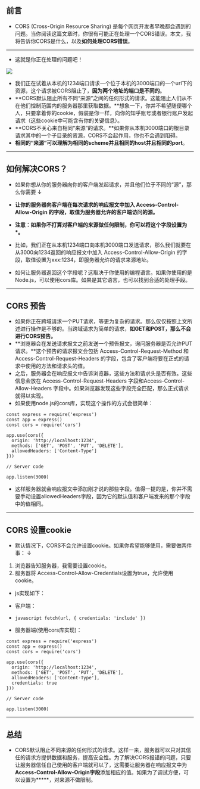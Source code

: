## 前言

-   CORS (Cross-Origin Resource Sharing) 是每个网页开发者早晚都会遇到的问题。当你阅读这篇文章时，你很有可能正在处理一个CORS错误。本文，我将告诉你CORS是什么，以及**如何处理CORS错误**。

___

-   这就是你正在处理的问题吧！

![](https://pic2.zhimg.com/v2-e863b12e52d77600f5f96135f5a97325_b.png)

-   我们正在试着从本机的1234端口请求一个位于本机的3000端口的一个url下的资源，这个请求被CORS阻止了，**因为两个地址的端口是不同的**。
-   **CORS默认阻止所有不同“来源”之间的任何形式的请求。这能阻止人们从不在他们控制范围内的服务器那里获取数据。**想象一下，你并不希望随便哪个人，只要拿着你的cookie，假装是你一样，向你的知乎账号或者银行账户发起请求（这些cookie中可能含有你的关键信息）。
-   **CORS不关心来自相同“来源”的请求。**如果你从本机3000端口的根目录请求其中的一个子目录的资源，CORS不会起作用，你也不会遇到阻碍。
-   **相同的“来源”可以理解为相同的scheme并且相同的host并且相同的port**。

___

## 如何解决CORS？

-   如果你想从你的服务器向你的客户端发起请求，并且他们位于不同的“源”，那么你需要 ↓

-   **让你的服务器向客户端在每次请求的响应报文中加入 Access-Control-Allow-Origin 的字段，取值为服务器允许的客户端访问的源。**
-   **注意：如果你不打算对客户端的来源做任何限制，你可以将这个字段设置为\*。**
-   比如，我们正在从本机1234端口向本机3000端口发送请求，那么我们就要在从3000向1234返回的响应报文中加入 Access-Control-Allow-Origin 的字段，取值设置为xxx:1234，即服务器允许的请求来源地址。

-   如何让服务器返回这个字段呢？这取决于你使用的编程语言。如果你使用的是Node.js，可以使用cors库。如果是其它语言，也可以找到合适的处理手段。

___

## CORS 预告  

-   如果你正在跨域请求一个PUT请求，等更为复杂的请求。那么仅仅按照上文所述进行操作是不够的。当跨域请求为简单的请求，**如GET和POST，那么不会进行CORS预告。**
-   **浏览器会在发送请求报文之前发送一个预告报文，询问服务器是否允许PUT请求。**这个预告的请求报文会包括 Access-Control-Request-Method 和 Access-Control-Request-Headers 的字段，包含了客户端将要在正式的请求中使用的方法和请求头的值。
-   之后，服务器会在响应报文中告诉浏览器，这些方法和请求头是否有效。这些信息会放在 Access-Control-Request-Headers 字段和Access-Control-Allow-Headers 字段中。如果浏览器发现这些字段完全匹配，那么正式请求就得以实现。
-   如果使用node.js的cors库，实现这个操作的方式会很简单：

```
const express = require('express')
const app = express()
const cors = require('cors')

app.use(cors({
  origin: 'http://localhost:1234',
  methods: ['GET', 'POST', 'PUT', 'DELETE'],
  allowedHeaders: ['Content-Type']
}))

// Server code 

app.listen(3000)
```

-   这样服务器就会响应报文中添加刚才说的那些字段。值得一提的是，你并不需要手动设置allowedHeaders字段，因为它的默认值和客户端发来的那个字段中的值相同。

___

## CORS 设置cookie  

-   默认情况下，CORS不会允许设置cookie。如果你希望能够使用，需要做两件事： ↓

1.  浏览器告知服务器，我需要设置cookie。
2.  服务器将 Access-Control-Allow-Credentials设置为true，允许使用cookie。

-   js实现如下：  
    

-   客户端：
-   `javascript fetch(url, { credentials: 'include' })`
-   服务器端(使用cors库实现)：

```
const express = require('express')
const app = express()
const cors = require('cors')

app.use(cors({
  origin: 'http://localhost:1234',
  methods: ['GET', 'POST', 'PUT', 'DELETE'],
  allowedHeaders: ['Content-Type'],
  credentials: true
}))

// Server code 

app.listen(3000)
```

___

## 总结

-   CORS默认阻止不同来源的任何形式的请求。这样一来，服务器可以只对其信任的请求方提供数据和服务，提高安全性。为了解决CORS报错的问题，只要让服务器信任自己使用的客户端就可以了，这需要让服务器在响应报文中为**Access-Control-Allow-Origin字段**添加相应的值。如果为了调试方便，可以设置为**\***，对来源不做限制。